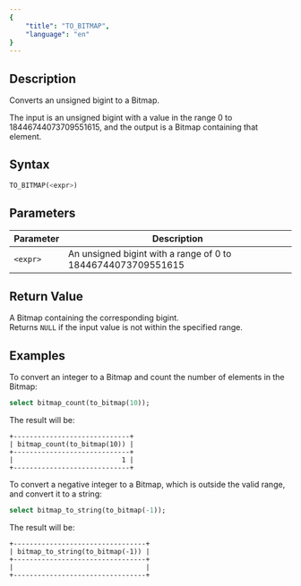 ```yaml
---
{
    "title": "TO_BITMAP",
    "language": "en"
}
---
```


<!-- 
Licensed to the Apache Software Foundation (ASF) under one
or more contributor license agreements.  See the NOTICE file
distributed with this work for additional information
regarding copyright ownership.  The ASF licenses this file
to you under the Apache License, Version 2.0 (the
"License"); you may not use this file except in compliance
with the License.  You may obtain a copy of the License at

  http://www.apache.org/licenses/LICENSE-2.0

Unless required by applicable law or agreed to in writing,
software distributed under the License is distributed on an
"AS IS" BASIS, WITHOUT WARRANTIES OR CONDITIONS OF ANY
KIND, either express or implied.  See the License for the
specific language governing permissions and limitations
under the License.
-->

## Description

Converts an unsigned bigint to a Bitmap.

The input is an unsigned bigint with a value in the range 0 to 18446744073709551615, and the output is a Bitmap containing that element.

## Syntax

```sql
TO_BITMAP(<expr>)
```

## Parameters

| Parameter | Description                                        |
|-----------|----------------------------------------------------|
| `<expr>`  | An unsigned bigint with a range of 0 to 18446744073709551615 |

## Return Value

A Bitmap containing the corresponding bigint.  
Returns `NULL` if the input value is not within the specified range.

## Examples

To convert an integer to a Bitmap and count the number of elements in the Bitmap:

```sql
select bitmap_count(to_bitmap(10));
```

The result will be:

```text
+-----------------------------+
| bitmap_count(to_bitmap(10)) |
+-----------------------------+
|                           1 |
+-----------------------------+
```

To convert a negative integer to a Bitmap, which is outside the valid range, and convert it to a string:

```sql
select bitmap_to_string(to_bitmap(-1));
```

The result will be:

```text
+---------------------------------+
| bitmap_to_string(to_bitmap(-1)) |
+---------------------------------+
|                                 |
+---------------------------------+
```
